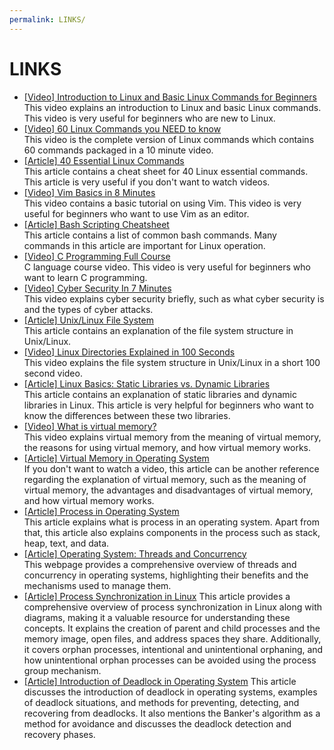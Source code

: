 ```yaml
---
permalink: LINKS/
---
```


# LINKS

* [[Video] Introduction to Linux and Basic Linux Commands for Beginners](https://youtu.be/IVquJh3DXUA?si=W0bT9dpQEv9vYreg)<br>
This video explains an introduction to Linux and basic Linux commands. This video is very useful for beginners who are new to Linux.
* [[Video] 60 Linux Commands you NEED to know](https://youtu.be/gd7BXuUQ91w?si=gZAfyMBcjgZvXskF)<br>
This video is the complete version of Linux commands which contains 60 commands packaged in a 10 minute video.
* [[Article] 40 Essential Linux Commands](https://www.hostinger.com/tutorials/linux-commands)<br>
This article contains a cheat sheet for 40 Linux essential commands. This article is very useful if you don't want to watch videos.
* [[Video] Vim Basics in 8 Minutes](https://youtu.be/ggSyF1SVFr4?si=fTMMxuGP3KVPI5tj)<br>
This video contains a basic tutorial on using Vim. This video is very useful for beginners who want to use Vim as an editor.
* [[Article] Bash Scripting Cheatsheet](https://devhints.io/bash)<br>
This article contains a list of common bash commands. Many commands in this article are important for Linux operation.
* [[Video] C Programming Full Course](https://www.youtube.com/watch?v=87SH2Cn0s9A)<br>
C language course video. This video is very useful for beginners who want to learn C programming.
* [[Video] Cyber Security In 7 Minutes](https://www.youtube.com/watch?v=inWWhr5tnEA)<br>
This video explains cyber security briefly, such as what cyber security is and the types of cyber attacks.
* [[Article] Unix/Linux File System](https://www.geeksforgeeks.org/unix-file-system/)<br>
This article contains an explanation of the file system structure in Unix/Linux.
* [[Video] Linux Directories Explained in 100 Seconds](https://www.youtube.com/watch?v=42iQKuQodW4)<br>
This video explains the file system structure in Unix/Linux in a short 100 second video.
* [[Article] Linux Basics: Static Libraries vs. Dynamic Libraries](https://medium.com/swlh/linux-basics-static-libraries-vs-dynamic-libraries-a7bcf8157779)<br>
This article contains an explanation of static libraries and dynamic libraries in Linux. This article is very helpful for beginners who want to know the differences between these two libraries.
* [[Video] What is virtual memory?](https://www.youtube.com/watch?v=2quKyPnUShQ)<br>
This video explains virtual memory from the meaning of virtual memory, the reasons for using virtual memory, and how virtual memory works.
* [[Article] Virtual Memory in Operating System](https://www.geeksforgeeks.org/virtual-memory-in-operating-system/)<br>
If you don't want to watch a video, this article can be another reference regarding the explanation of virtual memory, such as the meaning of virtual memory, the advantages and disadvantages of virtual memory, and how virtual memory works.
* [[Article] Process in Operating System](https://byjus.com/gate/process-in-operating-system-notes/)<br>
This article explains what is process in an operating system. Apart from that, this article also explains components in the process such as stack, heap, text, and data.
* [[Article] Operating System: Threads and Concurrency](https://medium.com/@akhandmishra/operating-system-threads-and-concurrency-aec2036b90f8)<br>
This webpage provides a comprehensive overview of threads and concurrency in operating systems, highlighting their benefits and the mechanisms used to manage them.
* [[Article] Process Synchronization in Linux](https://www.tutorialspoint.com/process-synchronization-in-linux#:~:text=Process%20synchronization%20in%20Linux%20involves,process%20is%20the%20child%20process)
This article provides a comprehensive overview of process synchronization in Linux along with diagrams, making it a valuable resource for understanding these concepts. It explains the creation of parent and child processes and the memory image, open files, and address spaces they share. Additionally, it covers orphan processes, intentional and unintentional orphaning, and how unintentional orphan processes can be avoided using the process group mechanism.
* [[Article] Introduction of Deadlock in Operating System](https://www.geeksforgeeks.org/introduction-of-deadlock-in-operating-system/)
This article discusses the introduction of deadlock in operating systems, examples of deadlock situations, and methods for preventing, detecting, and recovering from deadlocks. It also mentions the Banker's algorithm as a method for avoidance and discusses the deadlock detection and recovery phases.
